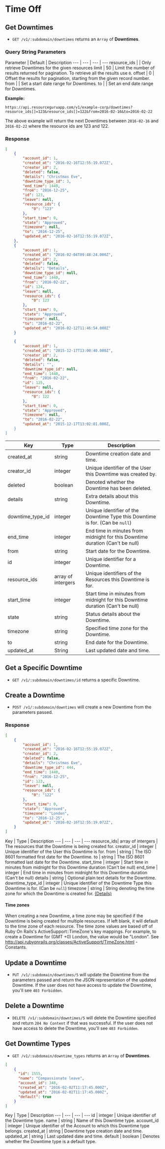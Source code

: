 # Time Off

## Get Downtimes

* `GET /v1/:subdomain/downtimes` returns an `Array` of **Downtimes**.

### Query String Parameters

Parameter | Default | Description
--- | --- | --- | ---
resource_ids | | Only retrieve Downtimes for the given resources 
limit | 50 | Limit the number of results returned for pagination. To retrieve all the results use `0`.
offset | 0 | Offset the results for pagination, starting from the given record number.
from | | Set a start date range for Downtimes.
to | | Set an end date range for Downtimes.

**Example:**

```
https://api.resourceguruapp.com/v1/example-corp/downtimes?resource_ids[]=123&resource_ids[]=122&from=2016-02-16&to=2016-02-22
```
The above example will return the next Downtimes between `2016-02-16` and `2016-02-22` where the resource ids are 123 and 122.

### Response

```json
[
	{
		"account_id": 1,
		"created_at": "2016-02-16T12:55:19.072Z",
		"creator_id": 2,
		"deleted": false,
		"details": "Christmas Eve",
		"downtime_type_id": 3,
		"end_time": 1440,
		"from": "2016-12-25",
		"id": 123,
		"leave": null,
		"resource_ids": {
			"0": "123"
		},
		"start_time": 0,
		"state": "Approved",
		"timezone": null,
		"to": "2016-12-25",
		"updated_at": "2016-02-16T12:55:19.072Z",
	},
	{
		"account_id": 1,		
		"created_at": "2016-02-04T09:48:24.000Z",
		"creator_id": 2,		
		"deleted": false,		
		"details": "Details",		
		"downtime_type_id": null,		
		"end_time": 1440,		
		"from": "2016-02-22",		
		"id": 124,		
		"leave": null,		
		"resource_ids": {
			"0": 123
		},
		"start_time": 0,		
		"state": "Approved",		
		"timezone": null,	
		"to": "2016-02-22",	
		"updated_at": "2016-02-12T11:46:54.000Z"
	}

	{
		"account_id": 1,		
		"created_at": "2015-12-17T13:00:40.000Z",		
		"creator_id": 2,		
		"deleted": false,		
		"details": "",		
		"downtime_type_id": null,		
		"end_time": 1440,		
		"from": "2016-02-22",		
		"id": 125,		
		"leave": null,		
		"resource_ids": {
			"0": 122
		},
		"start_time": 0,		
		"state": "Approved",		
		"timezone": null,	
		"to": "2016-02-22",	
		"updated_at": "2015-12-17T13:02:01.000Z,	
	}
]
```

Key | Type | Description
--- | --- | ---
created_at | string | Downtime creation date and time.
creator_id | integer | Unique identifier of the User this Downtime was created by.
deleted | boolean | Denoted whether the Downtime has been deleted.
details | string | Extra details about this Downtime.
downtime_type_id | integer | Unique identifier of the Downtime Type this Downtime is for. (Can be `null`)
end_time | integer | End time in minutes from midnight for this Downtime duration (Can't be null)
from | string | Start date for the Downtime.
id | integer | Unique identifier for a Downtime.
resource_ids| array of intergers | Unique identifiers of the Resources this Downtime is for.
start_time | integer | Start time in minutes from midnight for this Downtime duration (Can't be null)
state | string | Status details about the Downtime.
timezone | string | Specified time zone for the Downtime.
to | string | End date for the Downtime.
updated_at | String | Last updated date and time.


## Get a Specific Downtime

*  `GET /v1/:subdomain/downtimes/id` returns a specific Downtime.

## Create a Downtime

* `POST /v1/:subdomain/downtimes` will create a new Downtime from the parameters passed.

### Response

```json
[
	{
		"account_id": 1,
		"created_at": "2016-02-16T12:55:19.072Z",
		"creator_id": 2,
		"deleted": false,
		"details": "Christmas Eve",
		"downtime_type_id": 444,
		"end_time": 1440,
		"from": "2016-12-25",
		"id": 123,
		"leave": null,
		"resource_ids": {
			"0": "122"
		},
		"start_time": 0,
		"state": "Approved",
		"timezone": "London",
		"to": "2016-12-25",
		"updated_at": "2016-02-16T12:55:19.072Z",
	}
]

```
Key | Type | Description
--- | --- | --- | ---
resource_ids| array of intergers | The resources that the Downtime is being created for.
creator_id | integer | Unique identifier of the User this Downtime is for.
from | string | The ISO 8601 formatted first date for the Downtime.
to | string | The ISO 8601 formatted last date for the Downtime.
start_time | integer | Start time in minutes from midnight for this Downtime duration (Can't be null)
end_time | integer | End time in minutes from midnight for this Downtime duration (Can't be null)
details | string | Optional plain text details for the Downtime.
downtime_type_id | integer | Unique identifier of the Downtime Type this Downtime is for. (Can be `null`)
timezone | string | String denoting the time zone for which the Downtime is created for. [(Details)](#time-zones)

#### Time zones

When creating a new Downtime, a time zone may be specified if the Downtime is being created for multiple resources. If left blank, it will default to the time zone of each resource.
The time zone values are based off of Ruby On Rails's ActiveSupport::TimeZone's key mappings. For example, to create a Downtime for (GMT +0) London, the value would be "London". See http://api.rubyonrails.org/classes/ActiveSupport/TimeZone.html - Constants.


## Update a Downtime
* `PUT /v1/:subdomain/downtimes/5` will update the Downtime from the parameters passed and return
the JSON representation of the updated Downtime. If the user does not have access to update
the Downtime, you'll see `403 Forbidden`.


## Delete a Downtime

* `DELETE /v1/:subdomain/downtimes/5` will delete the Downtime specified and return `204 No Content`
if that was successful. If the user does not have access to delete the Downtime, you'll see `403 Forbidden`.


## Get Downtime Types

* `GET /v1/:subdomain/downtime_types` returns an `Array` of **Downtimes**.

```json
[
	{
	  "id": 1555,
	  "name": "Compassionate leave",
	  "account_id": 348,
	  "created_at": "2016-02-02T11:17:45.000Z",
	  "updated_at": "2016-02-02T11:17:45.000Z",
	  "default": true
	}
]

```
Key | Type | Description
--- | --- | --- | ---
id | integer | Unique identifier of the Downtime type.
name | string | Name of this Downtime type.
account_id | integer | Unique identifier of the Account to which this Downtime type belongs.
created_at | string | Downtime type creation date and time.
updated_at | string | Last updated date and time.
default | boolean | Denotes whether the Downtime type is a default type.
